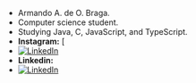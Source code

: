 - Armando A. de O. Braga. 
- Computer science student.
- Studying Java, C, JavaScript, and TypeScript.
- **Instagram:** [
- [![LinkedIn](https://sua-url-da-imagem.com/icon-linkedin.png)](https://www.linkedin.com/seuperfil)
- **Linkedin:**
- [![LinkedIn](https://https://www.google.com/url?sa=i&url=https%3A%2F%2Fwww.flaticon.com%2Fbr%2Ficone-gratis%2Flinkedin_174857&psig=AOvVaw0ZEHudxvUjl3cY-gfLTeN-&ust=1697757487352000&source=images&cd=vfe&opi=89978449&ved=0CBEQjRxqFwoTCNjsi9HdgIIDFQAAAAAdAAAAABAF/icon-linkedin.png)](https://www.linkedin.com/seuperfil)

  
<!---
Bragarmando25/Bragarmando25 is a ✨ special ✨ repository because its `README.md` (this file) appears on your GitHub profile.
You can click the Preview link to take a look at your changes.
--->
